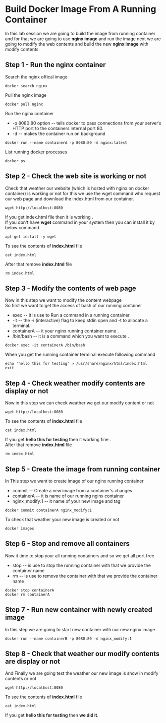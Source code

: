 # Build Docker Image From A Running Container

In this lab session we are going to build the image from running container and for that we are going to use **nginx image** and run the image next we are going to modify the web contents and build the new **nginx image** with modify contents.

## Step 1 - Run the nginx container 
Search the nginx offical image 
```
docker search nginx
```

Pull the nginx image 
```
docker pull nginx
```

Run the nginx container
* -p 8080:80 option -- tells docker to pass connections from your server’s HTTP port to the containers internal port 80.
* -d -- makes the container run on background
```
docker run --name containerA -p 8080:80 -d nginx:latest
```

List running docker processes
```
docker ps
```

## Step 2 - Check the web site is working or not
Check that weather our website (which is hosted with nginx on docker container) is working or not for this we use the wget command who request our web page and download the index.html from our container. 
```
wget http://localhost:8080
```
If you get index.html file then it is working .<br/>
If you don't have **wget** command in your system then you can install it by below command.
```
apt-get install -y wget 
```
To see the contents of **index.html** file
```
cat index.html
```
After that remove **index.html** file
```
rm index.html
```

## Step 3 - Modify the contents of web page 
Now in this step we want to modify the content webpage<br/>
So first we want to get the access of bash of our running container 
* exec -- it is use to Run a command in a running container
* -it -- the -i (interactive) flag to keep stdin open and -t to allocate a terminal.
* containerA -- it your nginx running container name .
* /bin/bash -- it is a command which you want to execute .
```
docker exec -it containerA /bin/bash
```

When you get the running container terminal execute following command 
```
echo 'hello this for testing' > /usr/share/nginx/html/index.html
exit
```

## Step 4 - Check weather modify contents are display or not 
Now in this step we can check weather we get our modify content or not 
```
wget http://localhost:8080
```

To see the contents of **index.html** file 
```
cat index.html
```
If you get **hello this for testing** then it working fine .<br/>
After that remove **index.html** file
```
rm index.html
```

## Step 5 - Create the image from running container 
In This step we want to create image of our nginx running container 
* commit -- Create a new image from a container's changes
* containerA -- it is name of our running nginx container 
* nginx_modify:1 -- it name of your new image and tag 
```
docker commit containerA nginx_modify:1
```

To check that weather your new image is created or not 
```
docker images
```

## Step 6 - Stop and remove all containers
Now it time to stop your all running containers and so we get all port free 
* stop -- is use to stop the running container with that we provide the container name
* rm -- is use to remove the container with that we provide the container name
```
docker stop containerA
docker rm containerA
```

## Step 7 - Run new container with newly created image
In this step we are going to start new container with our new nginx image 
```
docker run --name containerB -p 8080:80 -d nginx_modify:1
```

## Step 8 - Check that weather our modify contents are display or not
And Finally we are going test the weather our new image is show in modify contents or not 
```
wget http://localhost:8080
```

To see the contents of **index.html** file
```
cat index.html
```
If you get **hello this for testing** then **we did it.**
